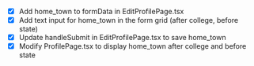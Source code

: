 - [x] Add home_town to formData in EditProfilePage.tsx
- [x] Add text input for home_town in the form grid (after college, before state)
- [x] Update handleSubmit in EditProfilePage.tsx to save home_town
- [x] Modify ProfilePage.tsx to display home_town after college and before state
